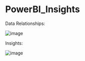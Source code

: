 # PowerBI_Insights

Data Relationships:

![image](https://user-images.githubusercontent.com/59439090/130356147-f0379612-c426-4c07-86f1-5d8c55d65459.png)

Insights:


![image](https://user-images.githubusercontent.com/59439090/130356224-18f8aea1-3d7f-4d53-bd54-65cf518af3b9.png)


